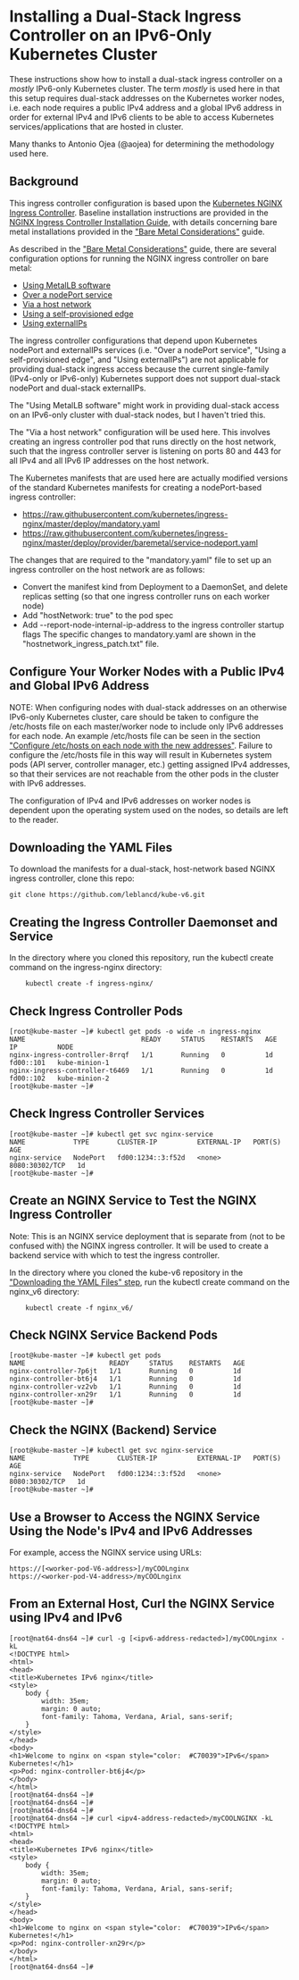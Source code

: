 # Installing a Dual-Stack Ingress Controller on an IPv6-Only Kubernetes Cluster

These instructions show how to install a dual-stack ingress controller on a *mostly* IPv6-only Kubernetes cluster. The term *mostly* is used here in that this setup requires dual-stack addresses on the Kubernetes worker nodes, i.e. each node requires a public IPv4 address and a global IPv6 address in order for external IPv4 and IPv6 clients to be able to access Kubernetes services/applications that are hosted in cluster.

Many thanks to Antonio Ojea (@aojea) for determining the methodology used here.

## Background
This ingress controller configuration is based upon the [Kubernetes NGINX Ingress Controller](https://github.com/kubernetes/ingress-nginx#nginx-ingress-controller). Baseline installation instructions are provided in the [NGINX Ingress Controller Installation Guide](https://kubernetes.github.io/ingress-nginx/deploy/), with details concerning bare metal installations provided in the ["Bare Metal Considerations"](https://kubernetes.github.io/ingress-nginx/deploy/baremetal/) guide.

As described in the ["Bare Metal Considerations"](https://kubernetes.github.io/ingress-nginx/deploy/baremetal/) guide, there are several configuration options for running the NGINX ingress controller on bare metal:
- [Using MetalLB software](https://kubernetes.github.io/ingress-nginx/deploy/baremetal/#a-pure-software-solution-metallb)
- [Over a nodePort service](https://kubernetes.github.io/ingress-nginx/deploy/baremetal/#over-a-nodeport-service) 
- [Via a host network](https://kubernetes.github.io/ingress-nginx/deploy/baremetal/#via-the-host-network)
- [Using a self-provisioned edge](https://kubernetes.github.io/ingress-nginx/deploy/baremetal/#using-a-self-provisioned-edge)
- [Using externalIPs](https://kubernetes.github.io/ingress-nginx/deploy/baremetal/#external-ips)

The ingress controller configurations that depend upon Kubernetes nodePort and externalIPs services (i.e. "Over a nodePort service", "Using a self-provisioned edge", and "Using externalIPs") are not applicable for providing dual-stack ingress access because the current single-family (IPv4-only or IPv6-only) Kubernetes support does not support dual-stack nodePort and dual-stack externalIPs.

The "Using MetalLB software" might work in providing dual-stack access on an IPv6-only cluster with dual-stack nodes, but I haven't tried this.

The "Via a host network" configuration will be used here. This involves creating an ingress controller pod that runs directly on the host network, such that the ingress controller server is listening on ports 80 and 443 for all IPv4 and all IPv6 IP addresses on the host network.

The Kubernetes manifests that are used here are actually modified versions of the standard Kubernetes manifests for creating a nodePort-based ingress controller:
- https://raw.githubusercontent.com/kubernetes/ingress-nginx/master/deploy/mandatory.yaml
- https://raw.githubusercontent.com/kubernetes/ingress-nginx/master/deploy/provider/baremetal/service-nodeport.yaml

The changes that are required to the "mandatory.yaml" file to set up an ingress controller on the host network are as follows:
- Convert the manifest kind from Deployment to a DaemonSet, and delete replicas setting (so that one ingress controller runs on each worker node)
- Add "hostNetwork: true" to the pod spec
- Add --report-node-internal-ip-address to the ingress controller startup flags
The specific changes to mandatory.yaml are shown in the "hostnetwork_ingress_patch.txt" file.

## Configure Your Worker Nodes with a Public IPv4 and Global IPv6 Address

NOTE: When configuring nodes with dual-stack addresses on an otherwise IPv6-only Kubernetes cluster, care should be taken to configure the /etc/hosts file on each master/worker node to include only IPv6 addresses for each node. An example /etc/hosts file can be seen in the section ["Configure /etc/hosts on each node with the new addresses"](https://github.com/leblancd/kube-v6#configure-etchosts-on-each-node-with-the-new-addresses). Failure to configure the /etc/hosts file in this way will result in Kubernetes system pods (API server, controller manager, etc.) getting assigned IPv4 addresses, so that their services are not reachable from the other pods in the cluster with IPv6 addresses.

The configuration of IPv4 and IPv6 addresses on worker nodes is dependent upon the operating system used on the nodes, so details are left to the reader.

## Downloading the YAML Files
To download the manifests for a dual-stack, host-network based NGINX ingress controller, clone this repo:
```
git clone https://github.com/leblancd/kube-v6.git
```

## Creating the Ingress Controller Daemonset and Service
In the directory where you cloned this repository, run the kubectl create command on the ingress-nginx directory:
```
    kubectl create -f ingress-nginx/
```

## Check Ingress Controller Pods
```
[root@kube-master ~]# kubectl get pods -o wide -n ingress-nginx
NAME                             READY     STATUS    RESTARTS   AGE       IP          NODE
nginx-ingress-controller-8rrqf   1/1       Running   0          1d        fd00::101   kube-minion-1
nginx-ingress-controller-t6469   1/1       Running   0          1d        fd00::102   kube-minion-2
[root@kube-master ~]# 
```

## Check Ingress Controller Services
```
[root@kube-master ~]# kubectl get svc nginx-service
NAME            TYPE       CLUSTER-IP          EXTERNAL-IP   PORT(S)          AGE
nginx-service   NodePort   fd00:1234::3:f52d   <none>        8080:30302/TCP   1d
[root@kube-master ~]# 
```

## Create an NGINX Service to Test the NGINX Ingress Controller
Note: This is an NGINX service deployment that is separate from (not to be confused with) the NGINX ingress controller. It will be used to create a backend service with which to test the ingress controller.

In the directory where you cloned the kube-v6 repository in the ["Downloading the YAML Files" step](#downloading-the-yaml-files), run the kubectl create command on the nginx_v6 directory:
```
    kubectl create -f nginx_v6/
```

## Check NGINX Service Backend Pods
```
[root@kube-master ~]# kubectl get pods
NAME                     READY     STATUS    RESTARTS   AGE
nginx-controller-7p6jt   1/1       Running   0          1d
nginx-controller-bt6j4   1/1       Running   0          1d
nginx-controller-vz2vb   1/1       Running   0          1d
nginx-controller-xn29r   1/1       Running   0          1d
[root@kube-master ~]# 
```

## Check the NGINX (Backend) Service
```
[root@kube-master ~]# kubectl get svc nginx-service
NAME            TYPE       CLUSTER-IP          EXTERNAL-IP   PORT(S)          AGE
nginx-service   NodePort   fd00:1234::3:f52d   <none>        8080:30302/TCP   1d
[root@kube-master ~]# 
```

## Use a Browser to Access the NGINX Service Using the Node's IPv4 and IPv6 Addresses
For example, access the NGINX service using URLs:
```
https://[<worker-pod-V6-address>]/myCOOLnginx
https://<worker-pod-V4-address>/myCOOLnginx
```

## From an External Host, Curl the NGINX Service using IPv4 and IPv6
```
[root@nat64-dns64 ~]# curl -g [<ipv6-address-redacted>]/myCOOLnginx -kL
<!DOCTYPE html>
<html>
<head>
<title>Kubernetes IPv6 nginx</title> 
<style>
    body {
        width: 35em;
        margin: 0 auto;
        font-family: Tahoma, Verdana, Arial, sans-serif;
    }
</style>
</head>
<body>
<h1>Welcome to nginx on <span style="color:  #C70039">IPv6</span> Kubernetes!</h1>
<p>Pod: nginx-controller-bt6j4</p>
</body>
</html>
[root@nat64-dns64 ~]# 
[root@nat64-dns64 ~]# 
[root@nat64-dns64 ~]# 
[root@nat64-dns64 ~]# curl <ipv4-address-redacted>/myCOOLNGINX -kL
<!DOCTYPE html>
<html>
<head>
<title>Kubernetes IPv6 nginx</title> 
<style>
    body {
        width: 35em;
        margin: 0 auto;
        font-family: Tahoma, Verdana, Arial, sans-serif;
    }
</style>
</head>
<body>
<h1>Welcome to nginx on <span style="color:  #C70039">IPv6</span> Kubernetes!</h1>
<p>Pod: nginx-controller-xn29r</p>
</body>
</html>
[root@nat64-dns64 ~]# 
```
